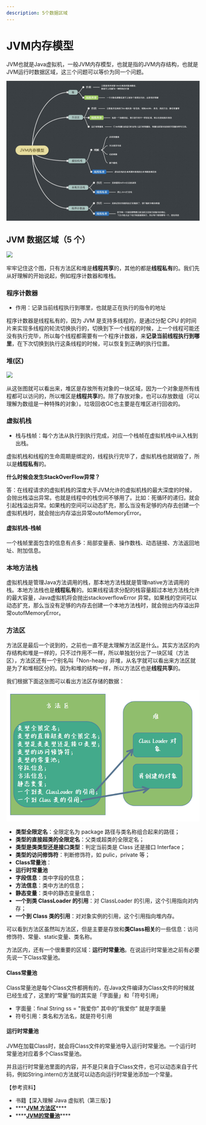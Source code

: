 ```yaml
---
description: 5个数据区域
---
```


# JVM内存模型

JVM也就是Java虚拟机，一般JVM内存模型，也就是指的JVM内存结构，也就是JVM运行时数据区域，这三个问题可以等价为同一个问题。

![JVM&#x8FD0;&#x884C;&#x65F6;&#x6570;&#x636E;&#x533A;&#x57DF;/&#x5185;&#x5B58;&#x7ED3;&#x6784;](../../../.gitbook/assets/image%20%283%29.png)

## JVM 数据区域（5 个）

![](https://pic.downk.cc/item/5fe3f3743ffa7d37b339ac4a.jpg)

牢牢记住这个图，只有方法区和堆是**线程共享**的，其他的都是**线程私有**的。我们先从好理解的开始说起，例如程序计数器和堆栈。

### 程序计数器

* 作用：记录当前线程执行到哪里，也就是正在执行的指令的地址

程序计数器是线程私有的，因为 JVM 是支持多线程的，是通过分配 CPU 的时间片来实现多线程的轮流切换执行的，切换到下一个线程的时候，上一个线程可能还没有执行完毕，所以每个线程都需要有一个程序计数器，来**记录当前线程执行到哪里**，在下次切换到执行这条线程的时候，可以恢复到正确的执行位置。

### 堆\(区\)

![](https://pic.downk.cc/item/5fe3fc673ffa7d37b33f7c51.jpg)

从这张图就可以看出来，堆区是存放所有对象的一块区域，因为一个对象是所有线程都可以访问的，所以堆区是**线程共享**的。除了存放对象，也可以存放数组（可以理解为数组是一种特殊的对象）。垃圾回收GC也主要是在堆区进行回收的。

### 虚拟机栈

* 栈与栈帧：每个方法从执行到执行完成，对应一个栈帧在虚拟机栈中从入栈到出栈。

虚拟机栈和线程的生命周期是绑定的，线程执行完毕了，虚拟机栈也就销毁了，所以是**线程私有**的。

**什么时候会发生StackOverFlow异常？**

答：在线程请求的虚拟机栈的深度大于JVM允许的虚拟机栈的最大深度的时候，会抛出栈溢出异常。也就是线程中的栈空间不够用了。比如：死循环的递归，就会引起栈溢出异常。如果栈的空间可以动态扩充，那么当没有足够的内存去创建一个虚拟机栈时，就会抛出内存溢出异常outofMemoryError。

#### 虚拟机栈-栈帧

一个栈帧里面包含的信息有点多：局部变量表、操作数栈、动态链接、方法返回地址、附加信息。

### 本地方法栈

虚拟机栈是管理Java方法调用的栈，那本地方法栈就是管理native方法调用的栈。本地方法栈也是**线程私有**的。如果线程请求分配的栈容量超过本地方法栈允许的最大容量，Java虚拟机将会抛出stackoverflowError 异常。如果栈的空间可以动态扩充，那么当没有足够的内存去创建一个本地方法栈时，就会抛出内存溢出异常outofMemoryError。

### 方法区

方法区是最后一个说到的，之前也一直不是太理解方法区是什么。其实方法区的内存结构和堆是一样的，只不过作用不一样，所以单独划分出了一块区域（方法区），方法区还有一个别名叫「Non-heap」非堆，从名字就可以看出来方法区就是为了和堆相区分的。因为和堆的结构一样，所以方法区也是**线程共享**的。

我们根据下面这张图可以看出方法区存储的数据：

![](../../../.gitbook/assets/image%20%282%29.png)

* **类型全限定名**：全限定名为 package 路径与类名称组合起来的路径；
* **类型的直接超类的全限定名**：父类或超类的全限定名；
* **类型是类类型还是接口类型**：判定当前类是 Class 还是接口 Interface；
* **类型的访问修饰符**：判断修饰符，如 pulic，private 等；
* **Class常量池**：
* **运行时常量池**
* **字段信息**：类中字段的信息；
* **方法信息**：类中方法的信息；
* **静态变量**：类中的静态变量信息；
* **一个到类 ClassLoader 的引用**：对 ClassLoader 的引用，这个引用指向对内存；
* **一个到 Class 类的引用**：对对象实例的引用，这个引用指向堆内存。

可以看到方法区虽然叫方法区，但是主要是存放和**类Class相关**的一些信息：访问修饰符、常量、static变量、类名称。

方法区内，还有一个很重要的区域：**运行时常量池**。在说运行时常量池之前有必要先说一下Class常量池。

#### Class常量池

Class常量池是每个Class文件都拥有的，在Java文件编译为Class文件的时候就已经生成了，这里的“常量”指的其实是「字面量」和「符号引用」

* 字面量：final String ss = "我爱你" 其中的“我爱你” 就是字面量
* 符号引用：类名和方法名，就是符号引用

#### 运行时常量池

JVM在加载Class时，就会将Class文件的常量池导入运行时常量池。一个运行时常量池对应着多个Class常量池。

并且运行时常量池里面的内容，并不是只来自于Class文件，也可以动态来自于代码，例如String.intern\(\)方法就可以动态向运行时常量池添加一个常量。



【参考资料】

* 书籍【深入理解 Java 虚拟机（第三版）】
* \*\*\*\*[**JVM 方法区**](https://m.imooc.com/wiki/jvm-methodarea)\*\*\*\*
* \*\*\*\*[**JVM的常量池**](https://zhuanlan.zhihu.com/p/351226127)\*\*\*\*

